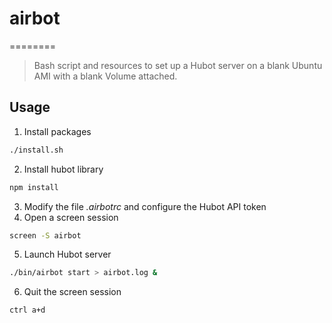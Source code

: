 # airbot
========

> Bash script and resources to set up a Hubot server on a blank Ubuntu AMI with a blank Volume attached.

## Usage

1. Install packages
```bash
./install.sh
```
2. Install hubot library
```bash
npm install
```
3. Modify the file *.airbotrc* and configure the Hubot API token
4. Open a screen session
```bash
screen -S airbot
```
5. Launch Hubot server
```bash
./bin/airbot start > airbot.log &
```
6. Quit the screen session
```bash
ctrl a+d
```
